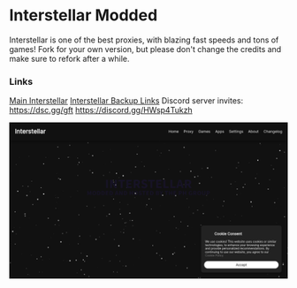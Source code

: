 # Interstellar Modded
Interstellar is one of the best proxies, with blazing fast speeds and tons of games!
Fork for your own version, but please don't change the credits and make sure to refork after a while.
### Links
[Main Interstellar](https://interstellar-better.onrender.com/)
[Interstellar Backup Links](https://docs.google.com/document/d/11moKWb9vvJV7PBwlGxuoSkGe1mPPT3c07AQsgAEyRUs/edit)
Discord server invites:
https://dsc.gg/gft
https://discord.gg/HWsp4Tukzh

<img src="static/assets/images/readme/image.png">
